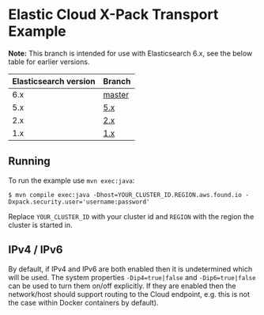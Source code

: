 # Elastic Cloud X-Pack Transport Example

**Note:** This branch is intended for use with Elasticsearch 6.x, see the below table for earlier versions.

| Elasticsearch version  | Branch                                                                |
|------------------------|-----------------------------------------------------------------------|
| 6.x                    | [master](https://github.com/elastic/found-shield-example/tree/master) |
| 5.x                    | [5.x](https://github.com/elastic/found-shield-example/tree/5.x)       |
| 2.x                    | [2.x](https://github.com/elastic/found-shield-example/tree/2.x)       |
| 1.x                    | [1.x](https://github.com/elastic/found-shield-example/tree/1.x)       |


## Running

To run the example use ``mvn exec:java``:

    $ mvn compile exec:java -Dhost=YOUR_CLUSTER_ID.REGION.aws.found.io -Dxpack.security.user='username:password'

Replace `YOUR_CLUSTER_ID` with your cluster id and `REGION` with the region the cluster is started in.


## IPv4 / IPv6

By default, if IPv4 and IPv6 are both enabled then it is undetermined which will be used. The system properties `-Dip4=true|false` and `-Dip6=true|false` can be used to turn them on/off explicitly. If they are enabled then the network/host should support routing to the Cloud endpoint, e.g. this is not the case within Docker containers by default).
